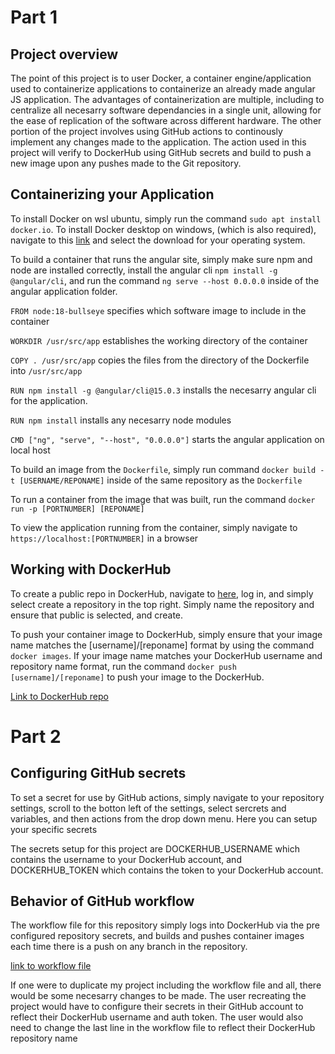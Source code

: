 # Part 1

## Project overview
The point of this project is to user Docker, a container engine/application used to containerize applications to containerize an already made angular JS application. The advantages of containerization are multiple, including to centralize all necesarry software dependancies in a single unit, allowing for the ease of replication of the software across different hardware. The other portion of the project involves using GitHub actions to continously implement any changes made to the application. The action used in this project will verify to DockerHub using GitHub secrets and build to push a new image upon any pushes made to the Git repository.

## Containerizing your Application
To install Docker on wsl ubuntu, simply run the command `sudo apt install docker.io`. To install Docker desktop on windows, (which is also required), navigate to this [link](https://www.docker.com/products/docker-desktop/) and select the download for your operating system.

To build a container that runs the angular site, simply make sure npm and node are installed correctly, install the angular cli `npm install -g @angular/cli`, and run the command `ng serve --host 0.0.0.0` inside of the angular application folder.

`FROM node:18-bullseye` specifies which software image to include in the container

`WORKDIR /usr/src/app` establishes the working directory of the container

`COPY . /usr/src/app` copies the files from the directory of the Dockerfile into `/usr/src/app`

`RUN npm install -g @angular/cli@15.0.3` installs the necesarry angular cli for the application.

`RUN npm install` installs any necesarry node modules

`CMD ["ng", "serve", "--host", "0.0.0.0"]` starts the angular application on local host

To build an image from the `Dockerfile`, simply run command `docker build -t [USERNAME/REPONAME]` inside of the same repository as the `Dockerfile`

To run a container from the image that was built, run the command `docker run -p [PORTNUMBER] [REPONAME]`

To view the application running from the container, simply navigate to `https://localhost:[PORTNUMBER]` in a browser

## Working with DockerHub
To create a public repo in DockerHub, navigate to [here](https://hub.docker.com), log in, and simply select create a repository in the top right. Simply name the repository and ensure that public is selected, and create.

To push your container image to DockerHub, simply ensure that your image name matches the [username]/[reponame] format by using the command `docker images`. If your image name matches your DockerHub username and repository name format, run the command `docker push [username]/[reponame]` to push your image to the DockerHub. 

[Link to DockerHub repo](https://hub.docker.com/repository/docker/cyrus60/straley-ceg3120/general)
	

# Part 2

## Configuring GitHub secrets
To set a secret for use by GitHub actions, simply navigate to your repository settings, scroll to the botton left of the settings, select sercrets and variables, and then actions from the drop down menu. Here you can setup your specific secrets

The secrets setup for this project are DOCKERHUB_USERNAME which contains the username to your DockerHub account, and DOCKERHUB_TOKEN which contains the token to your DockerHub account.

## Behavior of GitHub workflow
The workflow file for this repository simply logs into DockerHub via the pre configured repository secrets, and builds and pushes container images each time there is a push on any branch in the repository.

[link to workflow file](https://github.com/WSU-kduncan/f24cicd-cyrus60/blob/master/.github/workflows/continous-integration.yml) 

If one were to duplicate my project including the workflow file and all, there would be some necesarry changes to be made. The user recreating the project would have to configure their secrets in their GitHub account to reflect their DockerHub username and auth token. The user would also need to change the last line in the workflow file to reflect their DockerHub repository name
